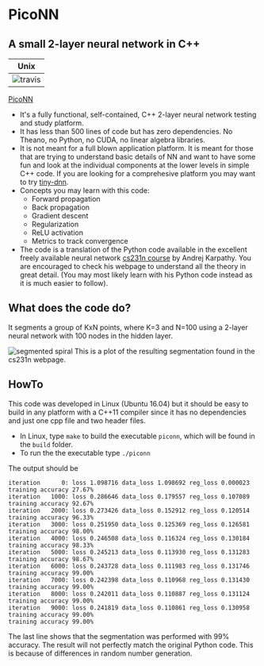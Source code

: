 # PicoNN

## A small 2-layer neural network in C++

|Unix |
|-------|
|![travis](https://travis-ci.org/pliptor/PicoNN.svg?branch=master)|

[PicoNN](https://github.com/pliptor/PicoNN)

* It's a fully functional, self-contained, C++ 2-layer neural network testing and study platform.
* It has less than 500 lines of code but has zero dependencies. No Theano, no Python, no CUDA, no linear algebra libraries.
* It is not meant for a full blown application platform. It is meant for those that
are trying to understand basic details of NN and want to have some fun and look at the individual components at the lower levels in simple C++ code. If you are looking for a comprehesive platform you may want to try [tiny-dnn](https://github.com/tiny-dnn/tiny-dnn). 
* Concepts you may learn with this code:
	- Forward propagation
	- Back propagation
	- Gradient descent
	- Regularization
	- ReLU activation
	- Metrics to track convergence
* The code is a translation of the Python code available in the excellent freely available neural network [cs231n course](http://cs231n.github.io/neural-networks-case-study/) by Andrej Karpathy. You are encouraged to check his webpage to understand all the theory in great detail. (You may most likely learn with his Python code instead as it is much easier to follow).

## What does the code do?

It segments a group of KxN points, where K=3 and N=100 using a 2-layer neural network with 100 nodes in the hidden layer.

![segmented spiral](http://cs231n.github.io/assets/eg/spiral_net.png) This is a plot of the resulting segmentation found in the cs231n webpage.

## HowTo

This code was developed in Linux (Ubuntu 16.04) but it should be easy to build in any platform with a C++11 compiler since it has no dependencies and just one cpp file and two header files.

* In Linux, type `make` to build the executable `piconn`, which will be found in the `build` folder.
* To run the the executable type `./piconn`

The output should be 

~~~
iteration      0: loss 1.098716 data_loss 1.098692 reg_loss 0.000023     training accuracy 27.67%
iteration   1000: loss 0.286646 data_loss 0.179557 reg_loss 0.107089     training accuracy 92.67%
iteration   2000: loss 0.273426 data_loss 0.152912 reg_loss 0.120514     training accuracy 96.33%
iteration   3000: loss 0.251950 data_loss 0.125369 reg_loss 0.126581     training accuracy 98.00%
iteration   4000: loss 0.246508 data_loss 0.116324 reg_loss 0.130184     training accuracy 98.33%
iteration   5000: loss 0.245213 data_loss 0.113930 reg_loss 0.131283     training accuracy 98.67%
iteration   6000: loss 0.243728 data_loss 0.111983 reg_loss 0.131746     training accuracy 99.00%
iteration   7000: loss 0.242398 data_loss 0.110968 reg_loss 0.131430     training accuracy 99.00%
iteration   8000: loss 0.242011 data_loss 0.110887 reg_loss 0.131124     training accuracy 99.00%
iteration   9000: loss 0.241819 data_loss 0.110861 reg_loss 0.130958     training accuracy 99.00%
training accuracy 99.00%
~~~

The last line shows that the segmentation was performed with 99% accuracy. The result will not perfectly match the original Python code. This is because of differences in random number generation.


